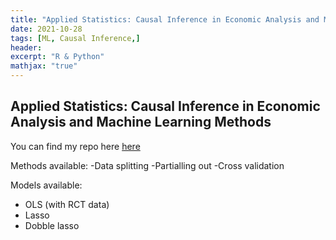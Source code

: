 ```yaml
---
title: "Applied Statistics: Causal Inference in Economic Analysis and Machine Learning Methods "
date: 2021-10-28
tags: [ML, Causal Inference,]
header:
excerpt: "R & Python"
mathjax: "true"
---
```



## Applied Statistics: Causal Inference in Economic Analysis and Machine Learning Methods

You can find my repo here [here](https://github.com/stephyriega/ML_CI)

Methods available:
-Data splitting
-Partialling out
-Cross validation

Models available:
- OLS (with RCT data)
- Lasso
- Dobble lasso

